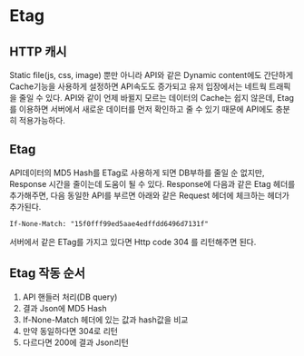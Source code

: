 # Etag

## HTTP 캐시
Static file(js, css, image) 뿐만 아니라 API와 같은 Dynamic content에도 간단하게 Cache기능을 사용하게 설정하면 API속도도 증가되고 유저 입장에서는 네트웍 트래픽을 줄일 수 있다.
API와 같이 언제 바뀔지 모르는 데이터의 Cache는 쉽지 않은데, Etag를 이용하면 서버에서 새로운 데이터를 먼저 확인하고 줄 수 있기 때문에 API에도 충분히 적용가능하다.

## Etag
API데이터의 MD5 Hash를 ETag로 사용하게 되면 DB부하를 줄일 순 없지만, Response 시간을 줄이는데 도움이 될 수 있다.
Response에 다음과 같은 Etag 헤더를 추가해주면, 다음 동일한 API를 부르면 아래와 같은 Request 헤더에 체크하는 헤더가 추가된다.
```
If-None-Match: "15f0fff99ed5aae4edffdd6496d7131f"
```

서버에서 같은 ETag를 가지고 있다면 Http code 304 를 리턴해주면 된다.

## Etag 작동 순서
1. API 핸들러 처리(DB query)
2. 결과 Json에 MD5 Hash
3. If-None-Match 헤더에 있는 값과 hash값을 비교
4. 만약 동일하다면 304로 리턴
5. 다르다면 200에 결과 Json리턴


